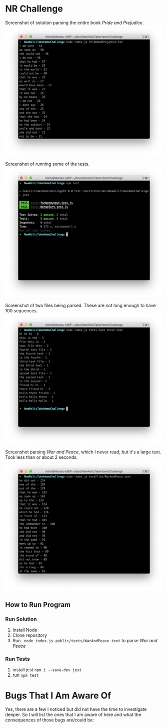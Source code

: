 # NR Challenge 

Screenshot of solution parsing the entire book *Pride and Prejudice*.
![Alt text](/public/screenshots/screenshotOfApplication.png?raw=true)

Screenshot of running some of the tests. 
![Alt text](/public/screenshots/screenshotTests.png?raw=true)

Screenshot of two files being parsed. These are not long enough to have 100 sequences.
![Alt text](/public/screenshots/screenshotOfTwoFiles.png?raw=true)

Screenshot parsing *War and Peace*, which I never read, but it's a large text. Took less than or about 2 seconds. 
![Alt text](/public/screenshots/warAndPeace.png?raw=true)


## How to Run Program 
### Run Solution
1. Install Node
2. Clone repository
3. Run ``` node index.js public/texts/WarAndPeace.text``` to parse *War and Peace*

### Run Tests
1. install jest ```npm i --save-dev jest```
2. run ``` npm test ```

# Bugs That I Am Aware Of 
Yes, there are a few I noticed but did not have the time to investigate deeper. So I will list the ones that I am aware of here and what the consequences of those bugs are/could be: 


